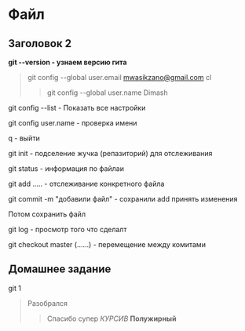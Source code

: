 # Файл
## Заголовок 2

**git --version - узнаем версию гита**

>git config --global user.email mwasikzano@gmail.com
cl
>>git config --global user.name Dimash

git config --list - Показать все настройки

git config user.name - проверка имени

q - выйти

git init - подселение жучка (репазиторий) для отслеживания

git status - информация по файлаи

git add ..... - отслеживание конкретного файла

git commit -m "добавили файл" - сохранили add  принять изменения

Потом сохранить файл

git log - просмотр того что сделалт

git checkout master (......) - перемещение между комитами

## Домашнее задание
git 1
> Разобрался
>> Спасибо
супер
*КУРСИВ*
**Полужирный**

